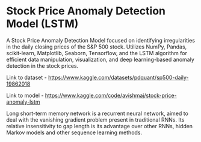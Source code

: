 # Stock Price Anomaly Detection Model (LSTM)
A Stock Price Anomaly Detection Model focused on identifying irregularities in the daily closing prices of the S&amp;P 500 stock. Utilizes NumPy, Pandas, scikit-learn, Matplotlib, Seaborn, Tensorflow, and the LSTM algorithm for efficient data manipulation, visualization, and deep learning-based anomaly detection in the stock prices.

Link to dataset - https://www.kaggle.com/datasets/pdquant/sp500-daily-19862018

Link to model - https://www.kaggle.com/code/avishmaj/stock-price-anomaly-lstm

Long short-term memory network is a recurrent neural network, aimed to deal with the vanishing gradient problem present in traditional RNNs. Its relative insensitivity to gap length is its advantage over other RNNs, hidden Markov models and other sequence learning methods.
